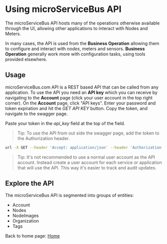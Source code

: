 # Using microServiceBus API

The microServiceBus API hosts many of the operations otherwise available through the UI, allowing other applications to interact with Nodes and Meters. 

In many cases, the API is used from the **Business Operation** allowing them to configure and interact with *nodes*, meters and sensors. **Business Operation** generally work more with configuration tasks, using tools provided elsewhere. 

## Usage
microServiceBus.com API is a REST based API that can be called from any application. To use the API you need an **API key** which you can receive by navigating to the **Account** page (click your user account in the top right corner). On the **Account** page, click "API keys". Enter your password and token expiration and hit the *GET API KEY* button. Copy the token, and navigate to the swagger page.

Paste your token in the *api_key* field at the top of the field.

> Tip: To use the API from out side the swagger page, add the token to the Authorization header.

```bash
url -X GET --header 'Accept: application/json' --header 'Authorization: bearer ....' 'https://microservicebus.com/api/organizations'
```

> Tip: It's not recommended to use a normal user account as the API account. Instead create a user account for each service or application that will use the API. This way it's easier to track and audit updates.

## Explore the API
The microServiceBus API is segmented into groups of entities:

* Account
* Nodes
* NodeImages
* Organization
* Tags

Back to home page: [Home](/microServiceBus.docs/)